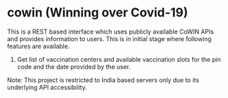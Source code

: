 # cowin (Winning over Covid-19)

This is a REST based interface which uses publicly available CoWIN APIs and provides information to users. This is in initial stage where following features are available.

1. Get list of vaccination centers and available vaccination slots for the pin code and the date provided by the user.

Note: This project is restricted to India based servers only due to its underlying API accessibility.
 
